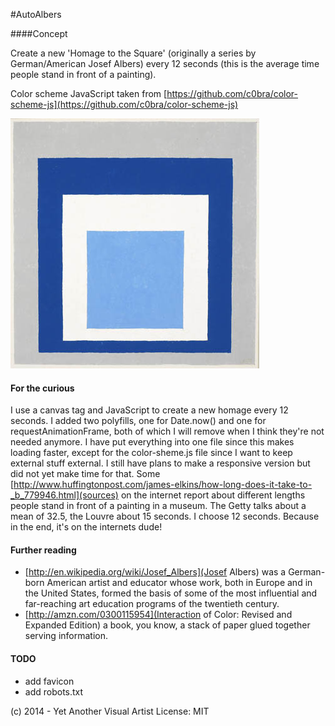 #AutoAlbers

####Concept

Create a new 'Homage to the Square' (originally a series by German/American Josef Albers) every 12 seconds (this is the average time people stand in front of a painting).

Color scheme JavaScript taken from [https://github.com/c0bra/color-scheme-js](https://github.com/c0bra/color-scheme-js)

![](https://raw.githubusercontent.com/y-a-v-a/autoalbers/master/albers.jpg)

#### For the curious
I use a canvas tag and JavaScript to create a new homage every 12 seconds. I added two polyfills, one for Date.now() and one for requestAnimationFrame, both of which I will remove when I think they're not needed anymore. I have put everything into one file since this makes loading faster, except for the color-sheme.js file since I want to keep external stuff external. I still have plans to make a responsive version but did not yet make time for that.
Some [http://www.huffingtonpost.com/james-elkins/how-long-does-it-take-to-_b_779946.html](sources) on the internet report about different lengths people stand in front of a painting in a museum. The Getty talks about a mean of 32.5, the Louvre about 15 seconds. I choose 12 seconds. Because in the end, it's on the internets dude!

#### Further reading

* [http://en.wikipedia.org/wiki/Josef_Albers](Josef Albers) was a German-born American artist and educator whose work, both in Europe and in the United States, formed the basis of some of the most influential and far-reaching art education programs of the twentieth century.
* [http://amzn.com/0300115954](Interaction of Color: Revised and Expanded Edition) a book, you know, a stack of paper glued together serving information.

#### TODO

* add favicon
* add robots.txt


(c) 2014 - Yet Another Visual Artist
License: MIT